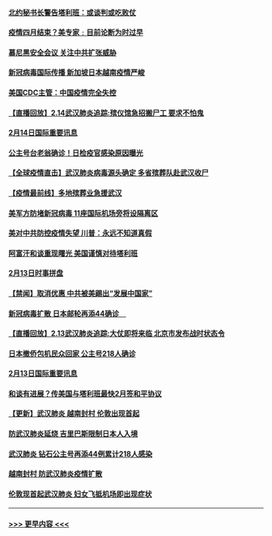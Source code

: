 #### [北约秘书长警告塔利班：或谈判或吃败仗](../pages/prog202/a102777442.md?t=02150755) 
#### [疫情四月结束？美专家﹕目前论断为时过早](../pages/prog202/a102777248.md?t=02150755) 
#### [慕尼黑安全会议 关注中共扩张威胁](../pages/prog202/a102777254.md?t=02150755) 
#### [新冠病毒国际传播 新加坡日本越南疫情严峻](../pages/prog202/a102777245.md?t=02150755) 
#### [美国CDC主管：中国疫情完全失控](../pages/prog202/a102777236.md?t=02150755) 
#### [【直播回放】2.14武汉肺炎追踪:殡仪馆急招搬尸工 要求不怕鬼](../pages/prog202/a102777141.md?t=02150755) 
#### [2月14日国际重要讯息](../pages/prog202/a102777073.md?t=02150755) 
#### [公主号台老翁确诊！日检疫官感染原因曝光](../pages/prog202/a102777075.md?t=02150755) 
#### [【全球疫情直击】武汉肺炎病毒源头确定 多省殡葬队赴武汉收尸](../pages/prog202/a102777026.md?t=02150755) 
#### [【疫情最前线】多地殡葬业急援武汉](../pages/prog202/a102776986.md?t=02150755) 
#### [美军方防堵新冠病毒 11座国际机场旁将设隔离区](../pages/prog202/a102776870.md?t=02150755) 
#### [美对中共防控疫情失望 川普：永远不知道真假](../pages/prog202/a102776836.md?t=02150755) 
#### [阿富汗和谈重现曙光 美国谨慎对待塔利班](../pages/prog202/a102776748.md?t=02150755) 
#### [2月13日时事拼盘](../pages/prog202/a102776689.md?t=02150755) 
#### [【禁闻】取消优惠 中共被美踢出“发展中国家”](../pages/prog202/a102776670.md?t=02150755) 
#### [新冠病毒扩散 日本邮轮再添44确诊　](../pages/prog202/a102776518.md?t=02150755) 
#### [【直播回放】2.13武汉肺炎追踪:大仗即将来临 北京市发布战时状态令](../pages/prog202/a102776399.md?t=02150755) 
#### [日本撤侨包机民众回家 公主号218人确诊](../pages/prog202/a102776346.md?t=02150755) 
#### [2月13日国际重要讯息](../pages/prog202/a102776339.md?t=02150755) 
#### [和谈有进展？传美国与塔利班最快2月签和平协议](../pages/prog202/a102776291.md?t=02150755) 
#### [【更新】武汉肺炎 越南封村 伦敦出现首起](../pages/prog202/a102770740.md?t=02150755) 
#### [防武汉肺炎延烧 吉里巴斯限制日本人入境](../pages/prog202/a102776276.md?t=02150755) 
#### [武汉肺炎 钻石公主号再添44例累计218人感染](../pages/prog202/a102776089.md?t=02150755) 
#### [越南封村 防武汉肺炎疫情扩散](../pages/prog202/a102776214.md?t=02150755) 
#### [伦敦现首起武汉肺炎 妇女飞抵机场即出现症状](../pages/prog202/a102776031.md?t=02150755) 

----
#### [ >>> 更早内容 <<< ](../indexes/prog202-earlier.md)
